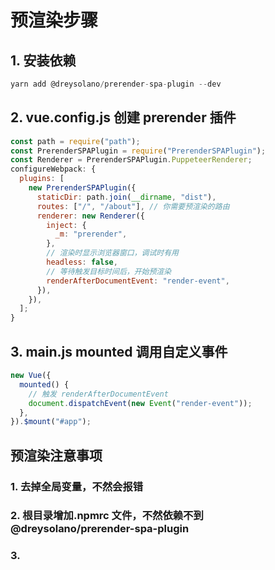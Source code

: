 # 预渲染步骤

## 1. 安装依赖

```js
yarn add @dreysolano/prerender-spa-plugin --dev
```

## 2. vue.config.js 创建 prerender 插件

```js
const path = require("path");
const PrerenderSPAPlugin = require("PrerenderSPAPlugin");
const Renderer = PrerenderSPAPlugin.PuppeteerRenderer;
configureWebpack: {
  plugins: [
    new PrerenderSPAPlugin({
      staticDir: path.join(__dirname, "dist"),
      routes: ["/", "/about"], // 你需要预渲染的路由
      renderer: new Renderer({
        inject: {
          _m: "prerender",
        },
        // 渲染时显示浏览器窗口，调试时有用
        headless: false,
        // 等待触发目标时间后，开始预渲染
        renderAfterDocumentEvent: "render-event",
      }),
    }),
  ];
}
```

## 3. main.js mounted 调用自定义事件

```js
new Vue({
  mounted() {
    // 触发 renderAfterDocumentEvent
    document.dispatchEvent(new Event("render-event"));
  },
}).$mount("#app");
```

## 预渲染注意事项

### 1. 去掉全局变量，不然会报错

### 2. 根目录增加.npmrc 文件，不然依赖不到@dreysolano/prerender-spa-plugin

### 3.

